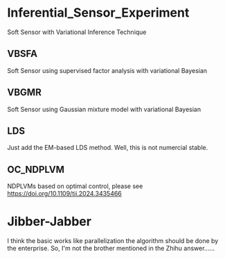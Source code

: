 # Inferential_Sensor_Experiment
Soft Sensor with Variational Inference Technique
## VBSFA
  Soft Sensor using supervised factor analysis with variational Bayesian
## VBGMR
  Soft Sensor using Gaussian mixture model with variational Bayesian
## LDS
  Just add the EM-based LDS method. Well, this is not numercial stable.

## OC_NDPLVM
  NDPLVMs based on optimal control, please see https://doi.org/10.1109/tii.2024.3435466

# Jibber-Jabber
I think the basic works like parallelization the algorithm should be done by the enterprise. So, I'm not the brother mentioned in the Zhihu answer......
